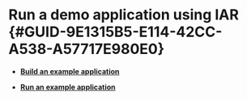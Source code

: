 # Run a demo application using IAR {#GUID-9E1315B5-E114-42CC-A538-A57717E980E0}

-   **[Build an example application](../topics/build_an_example_application_002.md)**  

-   **[Run an example application](../topics/run_an_example_application.md)**  


